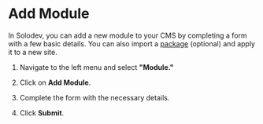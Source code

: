 # Add Module

In Solodev, you can add a new module to your CMS by completing a form with a few basic details. You can also import a [package](/modules/) (optional) and apply it to a new site.

1. Navigate to the left menu and select **"Module."**

2. Click on **Add Module**.

3. Complete the form with the necessary details.

4. Click <span class="text-orange">**Submit**</span>.